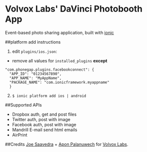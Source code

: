 
Volvox Labs' DaVinci Photobooth App
===

Event-based photo sharing application, built with [ionic](http://ionicframework.com)

##platform add instructions
1. edit `plugins/ios.json`:
  * remove all values for `installed_plugins` __except__ 
  ```
  "com.phonegap.plugins.facebookconnect": {
    "APP_ID": "01234567890",
    "APP_NAME": "MyAppName",
    "PACKAGE_NAME": "com.ionicframework.myappname"
	}
  ```
2. `$ ionic platform add ios | android`

##Supported APIs
* Dropbox auth, get and post files
* Twitter auth, post with image
* Facebook auth, post with image
* Mandrill E-mail send html emails
* AirPrint

##Credits
[Joe Saavedra](http://momentus.io) + [Apon Palanuwech](http://apon.io) for [Volvox Labs](http://volvoxlabs.com).